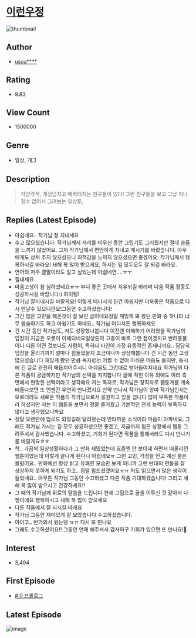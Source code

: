 # [이런우정](https://comic.naver.com/bestChallenge/list?titleId=713166)
![thumbnail](https://image-comic.pstatic.net/user_contents_data/challenge_comic/2020/06/11/294804/thumbnail_202x1649ca0b206_f670_4864_a052_b280d89527cd_00003725.JPEG)

## Author
- [usoa****](https://comic.naver.com/artistTitle?id=294804)

## Rating
- 9.83

## View Count
- 1500000

## Genre
- 일상, 개그

## Description
> 각양각색, 개성넘치고 매력터지는 친구들이 있다! 그런 친구들을 보고 그냥 지나칠수 없어서 그려보는 일상툰,

## Replies (Latest Episode)
- 아쉽네요.. 작가님 잘 지내세요
- 수고 많으셨습니다. 작가님께서 자리를 비우신 동안 그립기도 그리웠지만 절대 슬픔을 느끼지 않았어요. 그저 작가님께서 편안하게 지내고 계시기를 바랐습니다. 아무에게도 상처 주지 않으셨으니 죄책감을 느끼지 않으셨으면 좋겠어요. 작가님께서 행복하시길 바라요! 새해 복 많이 받으세요, 하시는 일 모두모두 잘 되길 바라요.
- 연어의 저주 결말이라도 알고 싶었는데 아쉽네연....ㅠㅜ
- 힘내세요
- 마음고생이 참 심하셨네요ㅠㅠ 부디 좋은 곳에서 치유되길 바라며 다음 작품 활동도 성공하시길 바랍니다:) 화이팅!
- 작가님 잘지내시길 바랄게요! 이렇게 떠나시게 된건 아쉽지만 더욱좋은 작품으로 다시 만날수 있으니깐요!그동안 수고하셨습니다!
- 그간 많은 고민을 해온것이 잘 보인 글이네요정말 재밌게 봐 왔던 만화 중 하나라 너무 씁슬하기도 하고 아쉽기도 하네요.. 작가님 어디서든 행복하세요
- 긴 시간 동안 작가님도, 저도 성장했나봅니다 이전엔 이해하기 어려웠을 작가님의 입장이 지금은 오롯이 이해되네요일상툰의 고충이 바로 그런 점이겠지요 반려동물이나 다른 어떤 것보다도 사람이, 특히나 타인이 가장 유동적인 존재니까요.. 담담히 입장을 올리기까지 얼마나 힘들었을지 조금이나마 상상해봅니다 긴 시간 동안 고생 많으셨습니다 재밌게 봤던 만큼 독자로선 어쩔 수 없이 아쉬운 마음도 들지만, 동시에 긴 글로 완전히 매듭지어주시니 아쉬움도 그런대로 받아들여지네요 작가님의 다른 작품이 궁금하지만 작가님의 선택을 지지합니다 글에 적힌 이유 외에도 여러 측면에서 현명한 선택이라고 생각해요 저는 독자로, 작가님은 창작자로 웹툰계를 계속 떠돌다보면 또 언젠간 우연히 만나겠지요 만약 만나서 작가님이 앙마 작가님인지는 모르더라도 새로운 작품의 작가님으로서 응원하고 있을 겁니다 많이 부족한 작품이라 하셨지만 저는 이 웹툰을 보면서 정말 즐거웠고 기본적인 전개 능력이 부족하지 않다고 생각했으니까요
- 정말 오랜만에 업로드 되었길래 달려왔는데 안타까운 소식이라 마음이 아파네요. 그래도 작가님 가시는 길 모두 성공하셨으면 좋겠고, 지금까지 힘든 상황에서 웹툰 그려주셔서 감사했습니다. 수고하셨고, 기회가 된다면 작품을 통해서라도 다시 만나기를 바랄게요ㅎㅎ
- 헉.. 가끔씩 일상생활하다가 그 만화 재밌었는데 요즘엔 안 보이네 하면서 떠올리던 웹툰이였는데 이렇게 끝나게 된다니 아쉽네요ㅠ 그런 고민, 걱정을 안고 계신 줄은 몰랐어요.. 만화에선 항상 밝고 유쾌한 모습만 보게 되니까 그런 반대의 면들을 잘 상상하지 못하게 되기도 하고.. 정말 힘드셨겠어요ㅠㅠ 저도 읽으면서 많은 생각이 들었네요.. 아무튼 작가님 그동안 수고하셨고 다른 작품 기대하겠습니다! 그리고 새해 복 많이 받으시고 건강하세요!!
- 그 때의 작가님께 위로의 말씀을 드립니다 현재 그림으로 꿈을 이루신 것 같아서 다행이에요 행복하시고 새해 복 많이 받으세요
- 다른 작품에서 잘 되시길 바래요
- 작가님 그동안 재미있게 잘 보았습니다 수고하셨습니다.
- 아이고.. 반가와서 왔는뎅 ㅠㅠ 다시 또 만나요
- 그래도 수고하셨어요!! 그동안 연재 해주셔서 감사하구 기회가 있으면 또 만나요!🥰

## Interest
- 3,494

## First Episode
- [#.0 프롤로그](https://comic.naver.com/bestChallenge/detail?titleId=713166&no=90)

## Latest Episode
![image](https://image-comic.pstatic.net/user_contents_data/challenge_comic/2023/01/01/294804/upload_3486690122294321457.jpeg)

